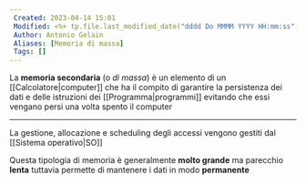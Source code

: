 ```yaml
---
 Created: 2023-04-14 15:01
 Modified: <%+ tp.file.last_modified_date("dddd Do MMMM YYYY HH:mm:ss") %>
 Author: Antonio Gelain
 Aliases: [Memoria di massa]
 Tags: []
---
```


La **memoria secondaria** (o *di massa*) è un elemento di un [[Calcolatore|computer]] che ha il compito  di garantire la persistenza dei dati e delle istruzioni dei [[Programma|programmi]] evitando che essi vengano persi una volta spento il computer

---

La gestione, allocazione e scheduling degli accessi vengono gestiti dal [[Sistema operativo|SO]]

Questa tipologia di memoria è generalmente **molto grande** ma parecchio **lenta** tuttavia permette di mantenere i dati in modo **permanente**